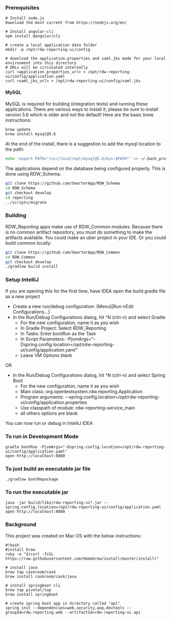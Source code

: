 ### Prerequisites ###
```
# Install node.js
Download the most current from https://nodejs.org/en/
 
# Install angular-cli
npm install @angular/cli

# create a local application data folder
mkdir -p /opt/rdw-reporting-ui/config

# download the application.properties and saml.jks made for your local environment into this directory
# URLs will be circulated internally
curl <application_properties_url> > /opt/rdw-reporting-ui/config/application.yaml
curl <saml_jks_url> > /opt/rdw-reporting-ui/config/saml.jks
```

#### MySQL
MySQL is required for building (integration tests) and running these applications. There are various ways to install it; please be sure 
to install version 5.6 which is older and not the default! Here are the basic brew instructions:
```bash
brew update
brew install mysql@5.6
```
At the end of the install, there is a suggestion to add the mysql location to the path:
```bash
echo 'export PATH="/usr/local/opt/mysql@5.6/bin:$PATH"' >> ~/.bash_profile
```

The applications depend on the database being configured properly. This is done using RDW_Schema.
```bash
git clone https://github.com/SmarterApp/RDW_Schema
cd RDW_Schema
git checkout develop
cd reporting
../scripts/migrate
```

### Building
RDW_Reporting apps make use of RDW_Common modules. Because there is no common artifact repository, you must do something
to make the artifacts available. You could make an uber project in your IDE. Or you could build common locally:
```bash
git clone https://github.com/SmarterApp/RDW_Common
cd RDW_Common
git checkout develop
./gradlew build install
```

### Setup IntelliJ
If you are opening this for the first time, have IDEA open the build.gradle file as a new project

* Create a new run/debug configuration:  (Menu)[Run->Edit Configurations...]
* In the Run/Debug Configurations dialog, hit ^N (ctrl-n) and select Gradle
	* For the new configuration, name it as you wish
	* In Gradle Project: Select RDW_Reporting
	* In Tasks: Enter bootRun as the Task
	* In Script Parameters: -PjvmArgs="-Dspring.config.location=/opt/rdw-reporting-ui/config/application.yaml"
	* Leave VM Options blank

OR
* In the Run/Debug Configurations dialog, hit ^N (ctrl-n) and select Spring Boot
	* For the new configuration, name it as you wish
	* Main class: org.opentestsystem.rdw.reporting.Application
	* Program arguments: --spring.config.location=/opt/rdw-reporting-ui/config/application.properties
	* Use classpath of module: rdw-reporting-service_main
	* all others options are blank

You can now run or debug in IntelliJ IDEA

### To run in Development Mode
```
gradle bootRun -PjvmArgs="-Dspring.config.location=/opt/rdw-reporting-ui/config/application.yaml"
open http://localhost:8080
```
### To just build an executable jar file
```
./gradlew bootRepackage
```
### To run the executable jar
```
java -jar build/libs/rdw-reporting-ui*.jar --spring.config.location=/opt/rdw-reporting-ui/config/application.yaml
open http://localhost:8080
```
### Background ###
This project was created on Mac OS with the below instructions:
```
#!bash
#install brew
ruby -e "$(curl -fsSL https://raw.githubusercontent.com/Homebrew/install/master/install)"

# install java
brew tap caskroom/cask
brew install caskroom/cask/java

# install springboot cli
brew tap pivotal/tap
brew install springboot

# create spring boot app in directory called "api"
spring init --dependencies=web,security,aop,devtools --groupId=rdw.reporting.web --artifactId=rdw-reporting-ui api
```
